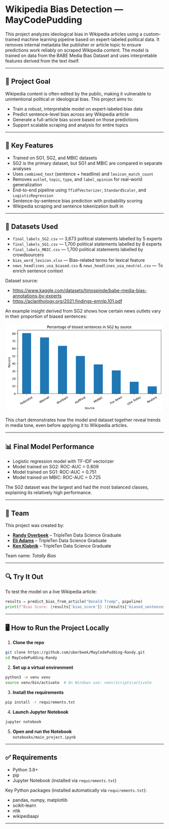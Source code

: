 # Wikipedia Bias Detection — MayCodePudding

This project analyzes ideological bias in Wikipedia articles using a custom-trained machine learning pipeline based on expert-labeled political data. It removes internal metadata like publisher or article topic to ensure predictions work reliably on scraped Wikipedia content. The model is trained on data from the BABE Media Bias Dataset and uses interpretable features derived from the text itself.

---

## 📌 Project Goal

Wikipedia content is often edited by the public, making it vulnerable to unintentional political or ideological bias. This project aims to:

- Train a robust, interpretable model on expert-labeled bias data
- Predict sentence-level bias across any Wikipedia article
- Generate a full-article bias score based on those predictions
- Support scalable scraping and analysis for entire topics

---

## 🚀 Key Features

  - Trained on SG1, SG2, and MBIC datasets
  - SG2 is the primary dataset, but SG1 and MBIC are compared in separate analyses
  - Uses `combined_text` (sentence + headline) and `lexicon_match_count`
  - Removes `outlet`, `topic`, `type`, and `label_opinion` for real-world generalization
- End-to-end pipeline using `TfidfVectorizer`, `StandardScaler`, and `LogisticRegression`
- Sentence-by-sentence bias prediction with probability scoring
- Wikipedia scraping and sentence tokenization built in

---

## 📂 Datasets Used

- `final_labels_SG2.csv` — 3,673 political statements labelled by 5 experts
- `final_labels_SG1.csv` — 1,700 political statements labelled by 8 experts
- `final_labels_MBIC.csv` — 1,700 political statements labelled by crowdsourcers
- `bias_word_lexicon.xlsx` — Bias-related terms for lexical feature
- `news_headlines_usa_biased.csv` & `news_headlines_usa_neutral.csv` — To enrich sentence context

Dataset source:
- https://www.kaggle.com/datasets/timospinde/babe-media-bias-annotations-by-experts
- https://aclanthology.org/2021.findings-emnlp.101.pdf

An example insight derived from SG2 shows how certain news outlets vary in their proportion of biased sentences:

<p align="center">
  <img src="images/bias_percent_news.png" width="500"/>
</p>

This chart demonstrates how the model and dataset together reveal trends in media tone, even before applying it to Wikipedia articles.

---

## 📊 Final Model Performance

- Logistic regression model with TF-IDF vectorizer
- Model trained on SG2: ROC-AUC = 0.809
- Model trained on SG1: ROC-AUC = 0.751
- Model trained on MBIC: ROC-AUC = 0.725

The SG2 dataset was the largest and had the most balanced classes, explaining its relatively high performance.

---

## 👥 Team

This project was created by:

- [**Randy Overbeek**](https://github.com/uberbeek) – TripleTen Data Science Graduate
- [**Eli Adams**](https://github.com/betanight) – TripleTen Data Science Graduate
- [**Ken Klabnik**](https://github.com/kenklabnik) – TripleTen Data Science Graduate

Team name: *Totally Bias*

---

## 🔍 Try It Out

To test the model on a live Wikipedia article:

```python
results = predict_bias_from_article("Donald Trump", pipeline)
print(f"Bias Score: {results['bias_score']} ({results['biased_sentences']} of {results['total_sentences']} sentences)")
```

---

## 🖥️ How to Run the Project Locally

1. **Clone the repo**  
```bash
git clone https://github.com/uberbeek/MayCodePudding-Randy.git
cd MayCodePudding-Randy
```

2. **Set up a virtual environment**  
```bash
python3 -m venv venv
source venv/bin/activate  # On Windows use: venv\Scripts\activate
```

3. **Install the requirements**  
```bash
pip install -r requirements.txt
```

4. **Launch Jupyter Notebook**  
```bash
jupyter notebook
```

5. **Open and run the Notebook**  
 `notebooks/main_project.ipynb`

---

## ✅ Requirements

- Python 3.8+
- pip
- Jupyter Notebook (installed via `requirements.txt`)

Key Python packages (installed automatically via `requirements.txt`):

- pandas, numpy, matplotlib
- scikit-learn
- nltk
- wikipediaapi

---
